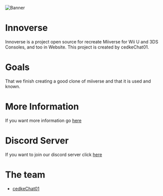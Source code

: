 ![Banner](http://innoverse.alwaysdata.net/img/innoverse_logo.png)

# Innoverse
Innoverse is a project open source for recreate Miiverse for Wii U and 3DS Consoles, and too in Website.
This project is created by cedkeChat01.

# Goals
That we finish creating a good clone of miiverse and that it is used and known.

# More Information
If you want more information go [here](https://InnoverseTeam/Innoverse/MORE.md)

# Discord Server
If you want to join our discord server click [here](https://discord.gg/caSHajnf)

# The team
- [cedkeChat01](https://github/00cedke/)
